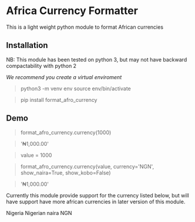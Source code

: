 # Africa Currency Formatter
This is a light weight python module to format African currencies

## Installation
NB: This module has been tested on python 3, but may not have
backward compactability with python 2

*We recommend you create a virtual enviroment*
> python3 -m venv env
> source env/bin/activate

> pip install format_afro_currency

## Demo
> format_afro_currency.currency(1000)

> '₦1,000.00'

> value = 1000

> format_afro_currency.currency(value, currency='NGN', show_naira=True, show_kobo=False)

> '₦1,000.00'

Currently this module provide support for the currency listed below,
but will have support have more african currencies in later version of this module.

Nigeria 				Nigerian naira 			NGN
